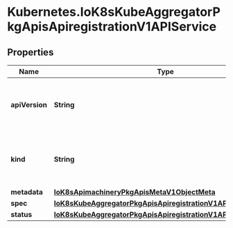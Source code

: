 # Kubernetes.IoK8sKubeAggregatorPkgApisApiregistrationV1APIService

## Properties

Name | Type | Description | Notes
------------ | ------------- | ------------- | -------------
**apiVersion** | **String** | APIVersion defines the versioned schema of this representation of an object. Servers should convert recognized schemas to the latest internal value, and may reject unrecognized values. More info: https://git.k8s.io/community/contributors/devel/sig-architecture/api-conventions.md#resources | [optional] 
**kind** | **String** | Kind is a string value representing the REST resource this object represents. Servers may infer this from the endpoint the client submits requests to. Cannot be updated. In CamelCase. More info: https://git.k8s.io/community/contributors/devel/sig-architecture/api-conventions.md#types-kinds | [optional] 
**metadata** | [**IoK8sApimachineryPkgApisMetaV1ObjectMeta**](IoK8sApimachineryPkgApisMetaV1ObjectMeta.md) |  | [optional] 
**spec** | [**IoK8sKubeAggregatorPkgApisApiregistrationV1APIServiceSpec**](IoK8sKubeAggregatorPkgApisApiregistrationV1APIServiceSpec.md) |  | [optional] 
**status** | [**IoK8sKubeAggregatorPkgApisApiregistrationV1APIServiceStatus**](IoK8sKubeAggregatorPkgApisApiregistrationV1APIServiceStatus.md) |  | [optional] 


